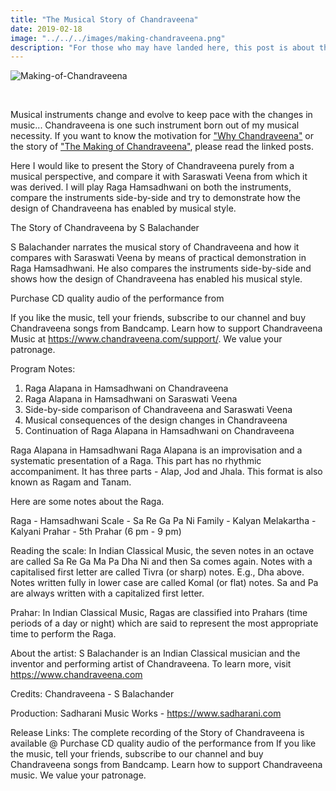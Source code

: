 ```yaml
---
title: "The Musical Story of Chandraveena"
date: 2019-02-18
image: "../../../images/making-chandraveena.png"
description: "For those who may have landed here, this post is about the practical demonostration of attributes of Chandraveena. Chandraveena is a modern string instrument, structurally based on the Saraswati Veena, but designed and built to reflect my musical identity and values. I play the Chandraveena according to the traditional principles of Indian Raga system and the philosophy of Maarga Sangeet. This instrument was designed by me, and the first prototype was built my instrument maker, the Late Mohan Lal Sharma from Kolkata."
---
```


![Making-of-Chandraveena](making-chandraveena.png)

<br>


Musical instruments change and evolve to keep pace with the changes in music... Chandraveena is one such instrument born out of my musical necessity. If you want to know the motivation for ["Why Chandraveena"](/blog/why-chandraveena) or the story of ["The Making of Chandraveena"](/blog/making-of-chandraveena), please read the linked posts.

Here I would like to present the Story of Chandraveena purely from a musical perspective, and compare it with Saraswati Veena from which it was derived. I will play Raga Hamsadhwani on both the instruments, compare the instruments side-by-side and try to demonstrate how the design of Chandraveena has enabled by musical style.

The Story of Chandraveena by S Balachander

S Balachander narrates the musical story of Chandraveena and how it compares with Saraswati Veena by means of practical demonstration in Raga Hamsadhwani. He also compares the instruments side-by-side and shows how the design of Chandraveena has enabled his musical style.

Purchase CD quality audio of the performance from 

If you like the music, tell your friends, subscribe to our channel and buy Chandraveena songs from Bandcamp. Learn how to support Chandraveena Music at https://www.chandraveena.com/support/. We value your patronage.

Program Notes:

1. Raga Alapana in Hamsadhwani on Chandraveena
2. Raga Alapana in Hamsadhwani on Saraswati Veena
3. Side-by-side comparison of Chandraveena and Saraswati Veena
4. Musical consequences of the design changes in Chandraveena
5. Continuation of Raga Alapana in Hamsadhwani on Chandraveena

Raga Alapana in Hamsadhwani
Raga Alapana is an improvisation and a systematic presentation of a Raga. This part has no rhythmic accompaniment. It has three parts - Alap, Jod and Jhala. This format is also known as Ragam and Tanam.

Here are some notes about the Raga.

Raga - Hamsadhwani
Scale -  Sa Re Ga Pa Ni
Family - Kalyan
Melakartha - Kalyani
Prahar - 5th Prahar (6 pm - 9 pm)

Reading the scale: In Indian Classical Music, the seven notes in an octave are called Sa Re Ga Ma Pa Dha Ni and then Sa comes again. Notes with a capitalised first letter are called Tivra (or sharp) notes. E.g., Dha above. Notes written fully in lower case are called Komal (or flat) notes. Sa and Pa are always written with a capitalized first letter.

Prahar: In Indian Classical Music, Ragas are classified into Prahars (time periods of a day or night) which are said to represent the most appropriate time to perform the Raga.

About the artist:
S Balachander is an Indian Classical musician and the inventor and performing artist of Chandraveena. To learn more, visit https://www.chandraveena.com

Credits:
Chandraveena - S Balachander

Production:
Sadharani Music Works - https://www.sadharani.com

Release Links:
The complete recording of the Story of Chandraveena is available @ 
Purchase CD quality audio of the performance from 
If you like the music, tell your friends, subscribe to our channel and buy Chandraveena songs from Bandcamp. Learn how to support Chandraveena music. We value your patronage.
